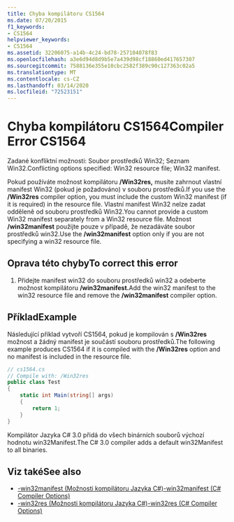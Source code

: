 ```yaml
---
title: Chyba kompilátoru CS1564
ms.date: 07/20/2015
f1_keywords:
- CS1564
helpviewer_keywords:
- CS1564
ms.assetid: 32206075-a14b-4c24-bd78-257104078f83
ms.openlocfilehash: a3e6d94d8d9b5e7a439d98cf18860ed417657307
ms.sourcegitcommit: 7588136e355e10cbc2582f389c90c127363c02a5
ms.translationtype: MT
ms.contentlocale: cs-CZ
ms.lasthandoff: 03/14/2020
ms.locfileid: "72523151"
---
```

# <a name="compiler-error-cs1564"></a><span data-ttu-id="0583b-102">Chyba kompilátoru CS1564</span><span class="sxs-lookup"><span data-stu-id="0583b-102">Compiler Error CS1564</span></span>
<span data-ttu-id="0583b-103">Zadané konfliktní možnosti: Soubor prostředků Win32; Seznam Win32.</span><span class="sxs-lookup"><span data-stu-id="0583b-103">Conflicting options specified: Win32 resource file; Win32 manifest.</span></span>  
  
 <span data-ttu-id="0583b-104">Pokud používáte možnost kompilátoru **/Win32res,** musíte zahrnout vlastní manifest Win32 (pokud je požadováno) v souboru prostředků.</span><span class="sxs-lookup"><span data-stu-id="0583b-104">If you use the **/Win32res** compiler option, you must include the custom Win32 manifest (if it is required) in the resource file.</span></span> <span data-ttu-id="0583b-105">Vlastní manifest Win32 nelze zadat odděleně od souboru prostředků Win32.</span><span class="sxs-lookup"><span data-stu-id="0583b-105">You cannot provide a custom Win32 manifest separately from a Win32 resource file.</span></span> <span data-ttu-id="0583b-106">Možnost **/win32manifest** použijte pouze v případě, že nezadáváte soubor prostředků win32.</span><span class="sxs-lookup"><span data-stu-id="0583b-106">Use the **/win32manifest** option only if you are not specifying a win32 resource file.</span></span>  
  
## <a name="to-correct-this-error"></a><span data-ttu-id="0583b-107">Oprava této chyby</span><span class="sxs-lookup"><span data-stu-id="0583b-107">To correct this error</span></span>  
  
1. <span data-ttu-id="0583b-108">Přidejte manifest win32 do souboru prostředků win32 a odeberte možnost kompilátoru **/win32manifest.**</span><span class="sxs-lookup"><span data-stu-id="0583b-108">Add the win32 manifest to the win32 resource file and remove the **/win32manifest** compiler option.</span></span>  
  
## <a name="example"></a><span data-ttu-id="0583b-109">Příklad</span><span class="sxs-lookup"><span data-stu-id="0583b-109">Example</span></span>  
 <span data-ttu-id="0583b-110">Následující příklad vytvoří CS1564, pokud je kompilován s **/Win32res** možnost a žádný manifest je součástí souboru prostředků.</span><span class="sxs-lookup"><span data-stu-id="0583b-110">The following example produces CS1564 if it is compiled with the **/Win32res** option and no manifest is included in the resource file.</span></span>  
  
```csharp  
// cs1564.cs  
// Compile with: /Win32res  
public class Test  
{  
    static int Main(string[] args)  
    {  
        return 1;  
    }  
}  
```  
  
 <span data-ttu-id="0583b-111">Kompilátor Jazyka C# 3.0 přidá do všech binárních souborů výchozí hodnotu win32Manifest.</span><span class="sxs-lookup"><span data-stu-id="0583b-111">The C# 3.0 compiler adds a default win32Manifest to all binaries.</span></span>  
  
## <a name="see-also"></a><span data-ttu-id="0583b-112">Viz také</span><span class="sxs-lookup"><span data-stu-id="0583b-112">See also</span></span>

- [<span data-ttu-id="0583b-113">-win32manifest (Možnosti kompilátoru Jazyka C#)</span><span class="sxs-lookup"><span data-stu-id="0583b-113">-win32manifest (C# Compiler Options)</span></span>](../compiler-options/win32manifest-compiler-option.md)
- [<span data-ttu-id="0583b-114">-win32res (Možnosti kompilátoru Jazyka C#)</span><span class="sxs-lookup"><span data-stu-id="0583b-114">-win32res (C# Compiler Options)</span></span>](../compiler-options/win32res-compiler-option.md)
